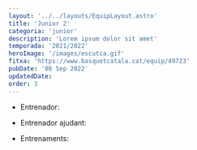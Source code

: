 ```yaml
---
layout: '../../layouts/EquipLayout.astro'
title: 'Junior 2'
categoria: 'junior'
description: 'Lorem ipsum dolor sit amet'
temporada: '2021/2022'
heroImage: '/images/escutca.gif'
fitxa: 'https://www.basquetcatala.cat/equip/49723'
pubDate: '08 Sep 2022'
updatedDate:
order: 3
---
```


- Entrenador:

- Entrenador ajudant:

- Entrenaments:
